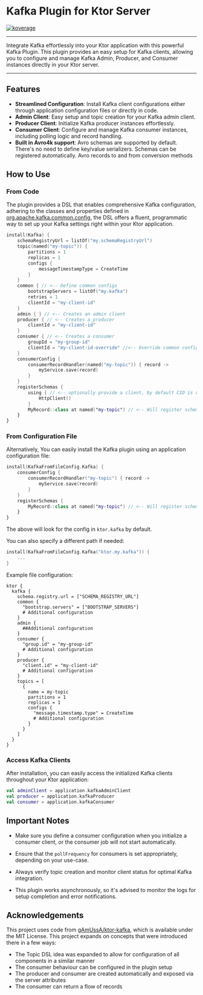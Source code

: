 # Kafka Plugin for Ktor Server

<a href="file:/Users/ido/IdeaProjects/flax-ktor-plugins/ktor-server-kafka/build/reports/kover/html/index.html">![koverage](https://img.shields.io/badge/71.05-yellow?logo=kotlin&label=koverage&style=flat)</a>

---

Integrate Kafka effortlessly into your Ktor application with this powerful Kafka Plugin. This plugin provides an easy
setup for Kafka clients, allowing you to configure and manage Kafka Admin, Producer, and Consumer instances directly in
your Ktor server.

--- 

## Features

- **Streamlined Configuration**: Install Kafka client configurations either through application configuration files or
  directly in code.
- **Admin Client**: Easy setup and topic creation for your Kafka admin client.
- **Producer Client**: Initialize Kafka producer instances effortlessly.
- **Consumer Client**: Configure and manage Kafka consumer instances, including polling logic and record handling.
- **Built in Avro4k support**: Avro schemas are supported by default. There's no need to define key/value serializers.
  Schemas can be registered automatically. Avro records to and from conversion methods

## How to Use

### From Code

The plugin provides a DSL that enables comprehensive Kafka configuration, adhering to the classes and properties defined
in [org.apache.kafka.common.config](https://kafka.apache.org/21/javadoc/index.html?org/apache/kafka/common/config/package-summary.html),
the DSL offers a fluent, programmatic way to set up your Kafka settings right within your Ktor application.

```kotlin
install(Kafka) {
    schemaRegistryUrl = listOf("my.schemaRegistryUrl")
    topic(named("my-topic")) {
        partitions = 1
        replicas = 1
        configs {
            messageTimestampType = CreateTime
        }
    }
    common { // <-- Define common configs
        bootstrapServers = listOf("my-kafka")
        retries = 1
        clientId = "my-client-id"
    }
    admin { } // <-- Creates an admin client
    producer { // <-- Creates a producer
        clientId = "my-client-id"
    }
    consumer { // <-- Creates a consumer
        groupId = "my-group-id"
        clientId = "my-client-id-override" //<-- Override common configurations
    }
    consumerConfig {
        consumerRecordHandler(named("my-topic")) { record ->
            myService.save(record)
        }
    }
    registerSchemas {
        using { // <-- optionally provide a client, by default CIO is used
            HttpClient()
        }
        MyRecord::class at named("my-topic") // <-- Will register schema upon startup
    }
}
```

### From Configuration File

Alternatively, You can easily install the Kafka plugin using an application configuration file:

```kotlin
install(KafkaFromFileConfig.Kafka) {
    consumerConfig {
        consumerRecordHandler("my-topic") { record ->
            myService.save(record)
        }
    }
    registerSchemas {
        MyRecord::class at named("my-topic") // <-- Will register schema upon startup
    }
}
```

The above will look for the config in `ktor.kafka` by default.

You can also specify a different path if needed:

```kotlin
install(KafkaFromFileConfig.Kafka("ktor.my.kafka")) {
    ...
}
```

Example file configuration:

```hocon
ktor {
  kafka {
    schema.registry.url = ["SCHEMA_REGISTRY_URL"]
    common {
      "bootstrap.servers" = ["BOOTSTRAP_SERVERS"]
      # Additional configuration
    }
    admin {
      ##Additional configuration
    }
    consumer {
      "group.id" = "my-group-id"
      # Additional configuration
    }
    producer {
      "client.id" = "my-client-id"
      # Additional configuration
    }
    topics = [
      {
        name = my-topic
        partitions = 1
        replicas = 1
        configs {
          "message.timestamp.type" = CreateTime
          # Additional configuration
        }
      }
    ]
  }
}
```

### Access Kafka Clients

After installation, you can easily access the initialized Kafka clients throughout your Ktor application:

```kotlin
val adminClient = application.kafkaAdminClient
val producer = application.kafkaProducer
val consumer = application.kafkaConsumer
```

## Important Notes

- Make sure you define a consumer configuration when you initialize a consumer client, or the consumer job will not
  start automatically.

- Ensure that the `pollFrequency` for consumers is set appropriately, depending on your use-case.

- Always verify topic creation and monitor client status for optimal Kafka integration.

- This plugin works asynchronously, so it's advised to monitor the logs for setup completion and error notifications.

## Acknowledgements

This project uses code from [gAmUssA/ktor-kafka](https://github.com/gAmUssA/ktor-kafka), which is available under the
MIT License. This project expands on concepts that were introduced there in a few ways:

- The Topic DSL idea was expanded to allow for configuration of all components in a similar manner
- The consumer behaviour can be configured in the plugin setup
- The producer and consumer are created automatically and exposed via the server attributes
- The consumer can return a flow of records
